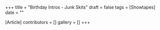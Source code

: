 +++
title = "Birthday Intros - Junk Skits"
draft = false
tags = [Showtapes]
date = ""

[Article]
contributors = []
gallery = []
+++